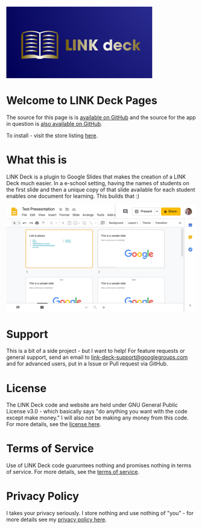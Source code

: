 ![LINK Deck Logo](/LINK_Deck.png)


# Welcome to LINK Deck Pages

The source for this page is is [available on GitHub](https://github.com/Mechanacor3/link-deck/blob/gh-pages/index.md) and the source for the app in question is [also available on GitHub](https://github.com/Mechanacor3/link-deck/blob/master/expandlist.gs). 

To install - visit the store listing [here](https://gsuite.google.com/marketplace/app/link_deck/697928264790).


# What this is

LINK Deck is a plugin to Google Slides that makes the creation of a LINK Deck much easier. In a e-school setting, having the names of students on the first slide and then a unique copy of that slide available for each student enables one document for learning. This builds that :)

![Example slides](/LINK_Deck_Sample.png)


# Support

This is a bit of a side project - but I want to help! For feature requests or general support, send an email to <link-deck-support@googlegroups.com> and for advanced users, put in a Issue or Pull request via GitHub.


# License

The LINK Deck code and website are held under GNU General Public License v3.0 - which basically says "do anything you want with the code except make money."  I will also not be making any money from this code. For more details, see the [license here](/LICENSE.md).


# Terms of Service

Use of LINK Deck code guaruntees nothing and promises nothing in terms of service. For more details, see the [terms of service](/tos.md).


# Privacy Policy

I takes your privacy seriously. I store nothing and use nothing of "you" - for more details see my [privacy policy here](/privacy.md).





